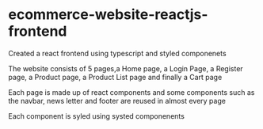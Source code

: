 # ecommerce-website-reactjs-frontend
Created a react frontend using typescript and styled componenets

The website consists of 5 pages,a Home page, a Login Page, a Register page, a Product page, a Product List page and finally a Cart page

Each page is made up of react components and some components such as the navbar, news letter and footer are reused in almost every page

Each component is syled using systed componenents
